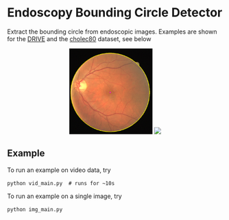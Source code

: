 # Endoscopy Bounding Circle Detector
Extract the bounding circle from endoscopic images. Examples are shown for the [DRIVE](https://drive.grand-challenge.org/) and the [cholec80](http://camma.u-strasbg.fr/datasets) dataset, see below

<p align="center">
  <img src="img/result_eye.png" height="200" />
  <img src="img/result_endo.gif" height="200" /> 
</p>

## Example
To run an example on video data, try
```shell
python vid_main.py  # runs for ~10s
```
To run an example on a single image, try
```shell
python img_main.py
```
